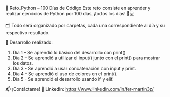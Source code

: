 🐍 Reto_Python – 100 Días de Código
Este reto consiste en aprender y realizar ejercicios de Python por 100 días, ¡todos los días! 📆💻

🗂️ Todo será organizado por carpetas, cada una correspondiente al día y su respectivo resultado.

🚀 Desarrollo realizado:
1. Día 1 – Se aprendió lo básico del desarrollo con print()
2. Día 2 – Se aprendió a utilizar el input() junto con el print() para mostrar los datos.
3. Día 3 - Se aprendió a usar concatenación con input y print.
4. Día 4 – Se aprendió el uso de colores en el print().
5. Día 5 - Se aprendió el desarrollo usando if y elif.

📬 ¡Contáctame!
🔗 LinkedIn: https://www.linkedin.com/in/fer-martin3z/
